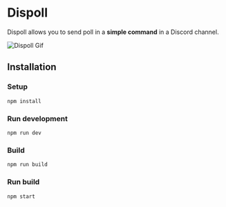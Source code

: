 # Dispoll

Dispoll allows you to send poll in a **simple command** in a Discord channel.

![Dispoll Gif](https://github.com/HZooly/Dispoll/blob/master/.github/dispoll.gif)

## Installation

### Setup
```
npm install
```

### Run development
```
npm run dev
```

### Build
```
npm run build
```

### Run build
```
npm start
```